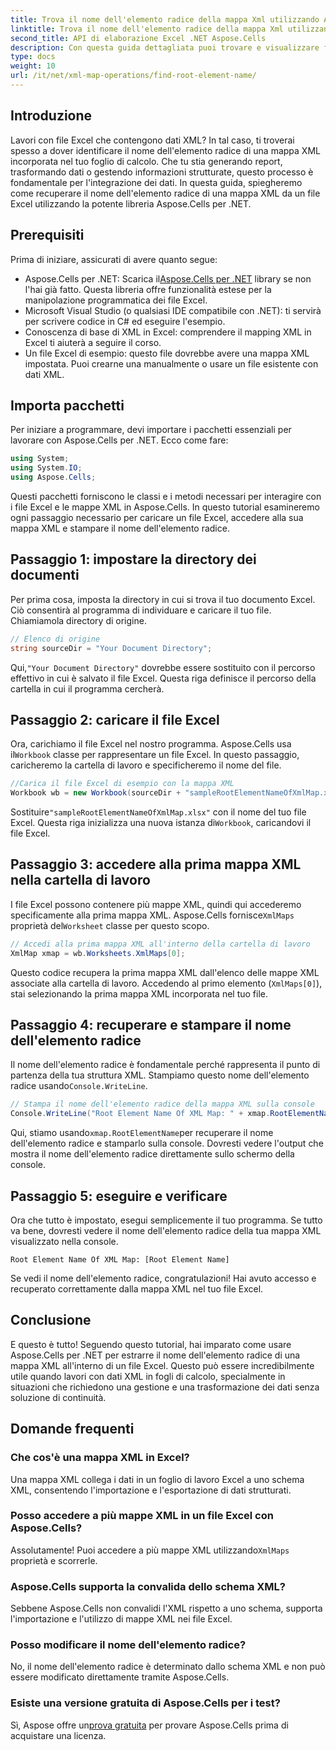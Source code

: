 ```yaml
---
title: Trova il nome dell'elemento radice della mappa Xml utilizzando Aspose.Cells
linktitle: Trova il nome dell'elemento radice della mappa Xml utilizzando Aspose.Cells
second_title: API di elaborazione Excel .NET Aspose.Cells
description: Con questa guida dettagliata puoi trovare e visualizzare facilmente il nome dell'elemento radice di una mappa XML in Excel utilizzando Aspose.Cells per .NET.
type: docs
weight: 10
url: /it/net/xml-map-operations/find-root-element-name/
---
```

## Introduzione
Lavori con file Excel che contengono dati XML? In tal caso, ti troverai spesso a dover identificare il nome dell'elemento radice di una mappa XML incorporata nel tuo foglio di calcolo. Che tu stia generando report, trasformando dati o gestendo informazioni strutturate, questo processo è fondamentale per l'integrazione dei dati. In questa guida, spiegheremo come recuperare il nome dell'elemento radice di una mappa XML da un file Excel utilizzando la potente libreria Aspose.Cells per .NET.
## Prerequisiti
Prima di iniziare, assicurati di avere quanto segue:
-  Aspose.Cells per .NET: Scarica il[Aspose.Cells per .NET](https://releases.aspose.com/cells/net/) library se non l'hai già fatto. Questa libreria offre funzionalità estese per la manipolazione programmatica dei file Excel.
- Microsoft Visual Studio (o qualsiasi IDE compatibile con .NET): ti servirà per scrivere codice in C# ed eseguire l'esempio.
- Conoscenza di base di XML in Excel: comprendere il mapping XML in Excel ti aiuterà a seguire il corso.
- Un file Excel di esempio: questo file dovrebbe avere una mappa XML impostata. Puoi crearne una manualmente o usare un file esistente con dati XML.
## Importa pacchetti
Per iniziare a programmare, devi importare i pacchetti essenziali per lavorare con Aspose.Cells per .NET. Ecco come fare:
```csharp
using System;
using System.IO;
using Aspose.Cells;
```
Questi pacchetti forniscono le classi e i metodi necessari per interagire con i file Excel e le mappe XML in Aspose.Cells.
In questo tutorial esamineremo ogni passaggio necessario per caricare un file Excel, accedere alla sua mappa XML e stampare il nome dell'elemento radice.
## Passaggio 1: impostare la directory dei documenti
Per prima cosa, imposta la directory in cui si trova il tuo documento Excel. Ciò consentirà al programma di individuare e caricare il tuo file. Chiamiamola directory di origine.
```csharp
// Elenco di origine
string sourceDir = "Your Document Directory";
```
 Qui,`"Your Document Directory"` dovrebbe essere sostituito con il percorso effettivo in cui è salvato il file Excel. Questa riga definisce il percorso della cartella in cui il programma cercherà.
## Passaggio 2: caricare il file Excel
 Ora, carichiamo il file Excel nel nostro programma. Aspose.Cells usa il`Workbook` classe per rappresentare un file Excel. In questo passaggio, caricheremo la cartella di lavoro e specificheremo il nome del file.
```csharp
//Carica il file Excel di esempio con la mappa XML
Workbook wb = new Workbook(sourceDir + "sampleRootElementNameOfXmlMap.xlsx");
```
 Sostituire`"sampleRootElementNameOfXmlMap.xlsx"` con il nome del tuo file Excel. Questa riga inizializza una nuova istanza di`Workbook`, caricandovi il file Excel. 
## Passaggio 3: accedere alla prima mappa XML nella cartella di lavoro
 I file Excel possono contenere più mappe XML, quindi qui accederemo specificamente alla prima mappa XML. Aspose.Cells fornisce`XmlMaps` proprietà del`Worksheet` classe per questo scopo.
```csharp
// Accedi alla prima mappa XML all'interno della cartella di lavoro
XmlMap xmap = wb.Worksheets.XmlMaps[0];
```
Questo codice recupera la prima mappa XML dall'elenco delle mappe XML associate alla cartella di lavoro. Accedendo al primo elemento (`XmlMaps[0]`), stai selezionando la prima mappa XML incorporata nel tuo file.
## Passaggio 4: recuperare e stampare il nome dell'elemento radice
 Il nome dell'elemento radice è fondamentale perché rappresenta il punto di partenza della tua struttura XML. Stampiamo questo nome dell'elemento radice usando`Console.WriteLine`.
```csharp
// Stampa il nome dell'elemento radice della mappa XML sulla console
Console.WriteLine("Root Element Name Of XML Map: " + xmap.RootElementName);
```
 Qui, stiamo usando`xmap.RootElementName`per recuperare il nome dell'elemento radice e stamparlo sulla console. Dovresti vedere l'output che mostra il nome dell'elemento radice direttamente sullo schermo della console.
## Passaggio 5: eseguire e verificare
Ora che tutto è impostato, esegui semplicemente il tuo programma. Se tutto va bene, dovresti vedere il nome dell'elemento radice della tua mappa XML visualizzato nella console.
```plaintext
Root Element Name Of XML Map: [Root Element Name]
```
Se vedi il nome dell'elemento radice, congratulazioni! Hai avuto accesso e recuperato correttamente dalla mappa XML nel tuo file Excel.
## Conclusione
E questo è tutto! Seguendo questo tutorial, hai imparato come usare Aspose.Cells per .NET per estrarre il nome dell'elemento radice di una mappa XML all'interno di un file Excel. Questo può essere incredibilmente utile quando lavori con dati XML in fogli di calcolo, specialmente in situazioni che richiedono una gestione e una trasformazione dei dati senza soluzione di continuità.
## Domande frequenti
### Che cos'è una mappa XML in Excel?
Una mappa XML collega i dati in un foglio di lavoro Excel a uno schema XML, consentendo l'importazione e l'esportazione di dati strutturati.
### Posso accedere a più mappe XML in un file Excel con Aspose.Cells?
 Assolutamente! Puoi accedere a più mappe XML utilizzando`XmlMaps` proprietà e scorrerle.
### Aspose.Cells supporta la convalida dello schema XML?
Sebbene Aspose.Cells non convalidi l'XML rispetto a uno schema, supporta l'importazione e l'utilizzo di mappe XML nei file Excel.
### Posso modificare il nome dell'elemento radice?
No, il nome dell'elemento radice è determinato dallo schema XML e non può essere modificato direttamente tramite Aspose.Cells.
### Esiste una versione gratuita di Aspose.Cells per i test?
 Sì, Aspose offre un[prova gratuita](https://releases.aspose.com/) per provare Aspose.Cells prima di acquistare una licenza.